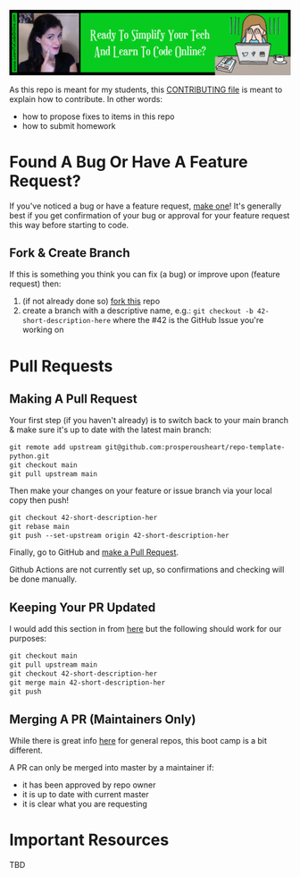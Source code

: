 <a href='https://www.learntocodeonline.com/'><img src='https://github.com/ProsperousHeart/TrainingUsingJupyter/blob/master/IMGs/learn-to-code-online.png?raw=true'></a>

As this repo is meant for my students, this [CONTRIBUTING file](https://opensource.guide/starting-a-project/#writing-your-contributing-guidelines) is meant to explain how to contribute. In other words:
- how to propose fixes to items in this repo
- how to submit homework

# Found A Bug Or Have A Feature Request?
If you've noticed a bug or have a feature request, [make one](https://github.com/prosperousheart/repo-template-python/issues/new)! It's generally best if you get confirmation of your bug or approval for your feature request this way before starting to code.

## Fork & Create Branch
If this is something you think you can fix (a bug) or improve upon (feature request) then:
1. (if not already done so) [fork this](https://help.github.com/articles/fork-a-repo) repo
2. create a branch with a descriptive name, e.g.:  `git checkout -b 42-short-description-here` where the #42 is the GitHub Issue you're working on

# Pull Requests

## Making A Pull Request
Your first step (if you haven't already) is to switch back to your main branch & make sure it's up to date with the latest main branch:
```
git remote add upstream git@github.com:prosperousheart/repo-template-python.git
git checkout main
git pull upstream main
```

Then make your changes on your feature or issue branch via your local copy then push!

```
git checkout 42-short-description-her
git rebase main
git push --set-upstream origin 42-short-description-her
```

Finally, go to GitHub and [make a Pull Request](https://help.github.com/articles/creating-a-pull-request).

Github Actions are not currently set up, so confirmations and checking will be done manually.

## Keeping Your PR Updated
I would add this section in from [here](https://github.com/activeadmin/activeadmin/blob/63146bd720031fc7deee18acab026b2b4c5054e7/CONTRIBUTING.md#keeping-your-pull-request-updated) but the following should work for our purposes:
```
git checkout main
git pull upstream main
git checkout 42-short-description-her
git merge main 42-short-description-her
git push
```

## Merging A PR (Maintainers Only)
While there is great info [here](https://github.com/activeadmin/activeadmin/blob/63146bd720031fc7deee18acab026b2b4c5054e7/CONTRIBUTING.md#merging-a-pr-maintainers-only) for general repos, this boot camp is a bit different.

A PR can only be merged into master by a maintainer if:
- it has been approved by repo owner
- it is up to date with current master
- it is clear what you are requesting

# Important Resources

TBD
